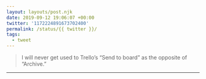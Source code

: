 ```yaml
---
layout: layouts/post.njk
date: 2019-09-12 19:06:07 +00:00
twitter: '1172224891673702400'
permalink: /status/{{ twitter }}/
tags: 
  - tweet
---
```


> I will never get used to Trello’s “Send to board” as the opposite of “Archive.”

---
